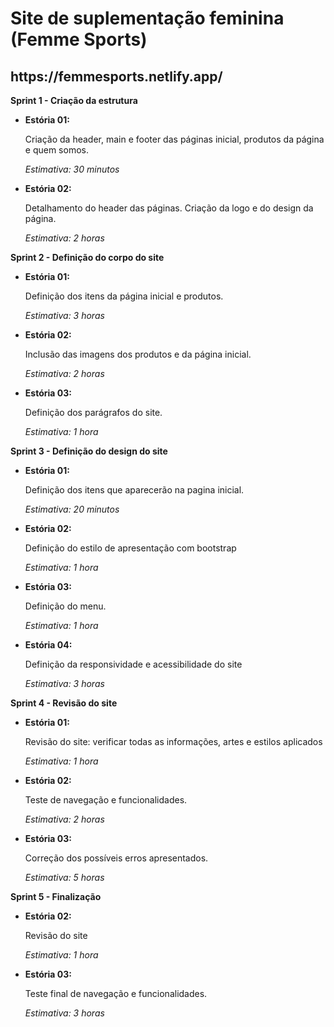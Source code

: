 <h1>Site de suplementação feminina (Femme Sports)</h1> 
<h2>https://femmesports.netlify.app/</h2>

<p><b>Sprint 1 - Criação da estrutura</b></p>

<ul>
  <li><b>Estória 01:</b></li>
  <p>Criação da header, main e footer das páginas inicial, produtos da página e quem somos.</p>
  <i>Estimativa: 30 minutos</i></ul>

<ul>	
  <li><b>Estória 02:</b></li>
  <p>Detalhamento do header das páginas. Criação da logo e do design da página.</p>
  <i>Estimativa: 2 horas</i></ul>
	
	
<p><b>Sprint 2 - Definição do corpo do site</b></p>	
	
<ul>
  <li><b>Estória 01:</b></li>
  <p>Definição dos itens da página inicial e produtos.</p>
  <i>Estimativa: 3 horas</i></ul>

<ul>	
  <li><b>Estória 02:</b></li>
  <p>Inclusão das imagens dos produtos e da página inicial.</p>
  <i>Estimativa: 2 horas</i></ul>
	
<ul>	
  <li><b>Estória 03:</b></li>
  <p>Definição dos parágrafos do site.</p>
  <i>Estimativa: 1 hora</i></ul>	
	

<p><b>Sprint 3 - Definição do design do site</b></p>	
	
<ul>
  <li><b>Estória 01:</b></li>
  <p>Definição dos itens que aparecerão na pagina inicial.</p>
  <i>Estimativa: 20 minutos</i></ul>

<ul>	
  <li><b>Estória 02:</b></li>
  <p>Definição do estilo de apresentação com bootstrap</p>
  <i>Estimativa: 1 hora</i></ul>
	
<ul>	
  <li><b>Estória 03:</b></li>
  <p>Definição do menu.</p>
  <i>Estimativa: 1 hora</i></ul>
  
  <ul>
  <li><b>Estória 04:</b></li>
  <p>Definição da responsividade e acessibilidade do site</p>
  <i>Estimativa: 3 horas</i></ul>
  
  
<p><b>Sprint 4 - Revisão do site</b></p>	
	
<ul>	
  <li><b>Estória 01:</b></li>
  <p>Revisão do site: verificar todas as informações, artes e estilos aplicados</p>
  <i>Estimativa: 1 hora</i></ul>
	
<ul>	
  <li><b>Estória 02:</b></li>
  <p>Teste de navegação e funcionalidades.</p>
  <i>Estimativa: 2 horas</i></ul>	

<ul>	
  <li><b>Estória 03:</b></li>
  <p>Correção dos possíveis erros apresentados.</p>
  <i>Estimativa: 5 horas</i></ul>



<p><b>Sprint 5 - Finalização</b></p>	

<ul>	
  <li><b>Estória 02:</b></li>
  <p>Revisão do site</p>
  <i>Estimativa: 1 hora</i></ul>
	
<ul>	
  <li><b>Estória 03:</b></li>
  <p>Teste final de navegação e funcionalidades.</p>
  <i>Estimativa: 3 horas</i></ul>
